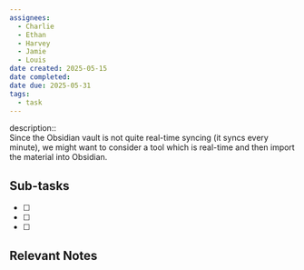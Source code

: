 ```yaml
---
assignees:
  - Charlie
  - Ethan
  - Harvey
  - Jamie
  - Louis
date created: 2025-05-15
date completed: 
date due: 2025-05-31
tags:
  - task
---
```


description::<br> Since the Obsidian vault is not quite real-time syncing (it syncs every minute), we might want to consider a tool which is real-time and then import the material into Obsidian.

## Sub-tasks

 - [ ] 
 - [ ] 
 - [ ] 

## Relevant Notes

